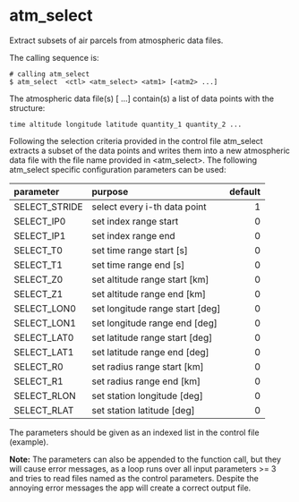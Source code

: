 # atm_select

Extract subsets of air parcels from atmospheric data files.

The calling sequence is:

```
# calling atm_select
$ atm_select  <ctl> <atm_select> <atm1> [<atm2> ...]
```
The atmospheric data file(s) <atm1> [<atm2> …] contain(s) a list of data points with the structure:

```
time altitude longitude latitude quantity_1 quantity_2 ...
```
Following the selection criteria provided in the control file <ctl> atm_select extracts a subset of the data points and writes them into a new atmospheric data file with the file name provided in <atm_select>. The following atm_select specific configuration parameters can be used:

| parameter | purpose  | default |
| :--- | :----------- | -----------:
| SELECT_STRIDE | select every i-th data point |  1 |
| SELECT_IP0    | set index range start  | 0 | 
| SELECT_IP1    | set index range end  | 0 |
| SELECT_T0 | set time range start [s] | 0 |
| SELECT_T1 | set time range end [s] | 0 |
| SELECT_Z0 | set altitude range start [km] | 0 |
| SELECT_Z1 | set altitude range end [km] | 0 |
| SELECT_LON0 | set longitude range start [deg] | 0 |
| SELECT_LON1 | set longitude range end [deg] | 0 |
| SELECT_LAT0 | set latitude range start [deg] | 0 |
| SELECT_LAT1 | set latitude range end [deg] | 0 |
| SELECT_R0 | set radius range start [km] | 0 |
| SELECT_R1 | set radius range end [km] | 0 |
| SELECT_RLON | set station longitude [deg] | 0 |
| SELECT_RLAT | set station latitude [deg] | 0 |

The parameters should be given as an indexed list in the control file (example).

**Note:** The parameters can also be appended to the function call, but they will cause error messages, as a loop runs over all input parameters >= 3 and tries to read files named as the control parameters. Despite the annoying error messages the app will create a correct output file.
